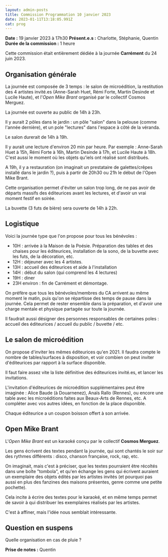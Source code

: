```yaml
---
layout: admin-posts
title: Commission Programmation 10 janvier 2023
date: 2023-01-11T13:18:05.991Z
cat: prog
---
```

**Date :** 19 janvier 2023 à 17h30
**Présent.e.s :** Charlotte, Stéphanie, Quentin   
**Durée de la commission :** 1 heure

Cette commission était entièrement dédiée à la journée **Carrément** du 24 juin 2023.

## Organisation générale

La journée est composée de 3 temps : le salon de microédition, la restitution des 4 artistes invité.es (Anne-Sarah Huet, Rémi Forte, Martin Desinde et Lucile Haute), et l'*Open Mike Brant* organisé par le collectif Cosmos Merguez.

La journée est ouverte au public de 14h à 23h.

Il y aurait 2 pôles dans le jardin : un pôle "salon" dans la pelouse (comme l'année dernière), et un pole "lectures" dans l'espace à côté de la véranda.

Le salon durerait de 14h à 19h.

Il y aurait une lecture d'environ 20 min par heure. Par exemple : Anne-Sarah Huet à 15h, Rémi Forte à 16h, Martin Desinde à 17h, et Lucile Haute à 18h. C'est aussi le moment où les objets qu'iels ont réalisé sont distribués.

A 19h, il y a restauration (on imaginait un prestataire de galettes/crêpes installé dans le jardin ?), puis à partir de 20h30 ou 21h le début de l'Open Mike Brant.

Cette organisation permet d'éviter un salon trop long, de ne pas avoir de départs massifs des éditeurices avant les lectures, et d'avoir un vrai moment festif en soirée.

La buvette (3 futs de bière) sera ouverte de 14h à 22h.

## Logistique

Voici la journée type que l'on propose pour tous les bénévoles :
- 10H : arrivée à la Maison de la Poésie. Préparation des tables et des chaises pour les éditeurices, installation de la sono, de la buvette avec les futs, de la décoration, etc.
- 12H : déjeuner avec les 4 artistes.
- 13H : accueil des éditeurices et aide à l'installation
- 14H : début du salon (qui comprend les 4 lectures)
- 19H : diner 
- 23H environ : fin de Carrément et démontage.

On préfère que tous les bénévoles/membres du CA arrivent au même moment le matin, puis qu'on se répartisse des temps de pause dans la journée. Cela permet de rester ensemble dans la préparation, et d'avoir une charge mentale et physique partagée sur toute la journée.

Il faudrait aussi désigner des personnes responsables de certaines poles : accueil des éditeurices / accueil du public / buvette / etc.

## Le salon de microédition

On propose d'inviter les mêmes éditeurices qu'en 2021. Il faudra compte le nombre de tables/surfaces à disposition, et voir combien on peut inviter d'éditeurices par rapport à la surface disponible. 

Il faut faire assez vite la liste définitive des éditeurices invité.es, et lancer les invitations. 

L'invitation d'éditeurices de microédition supplémentaires peut être imaginée : Alice Baude (à Douarnenez), Anaïs Rallo (Rennes), ou encore une table avec les microéditions faites aux Beaux-Arts de Rennes, etc. A compléter avec vos autres idées, en fonction de la place disponible.

Chaque éditeurice a un coupon boisson offert à son arrivée.

## Open Mike Brant

L'*Open Mike Brant* est un karaoké conçu par le collectif **Cosmos Merguez**. 

Les gens écrivent des textes pendant la journée, qui sont chantés le soir sur des rythmes différents : disco, chanson française, rock, rap, etc.

On imaginait, mais c'est à préciser, que les textes pourraient être récoltés dans une boîte "tombola", et qu'en échange les gens qui écrivent auraient un exemplaire des objets édités par les artistes invités (et pourquoi pas aussi en plus des fanzines des maisons présentes, genre comme une petite pochette).

Cela incite à écrire des textes pour le karaoké, et en même temps permet de savoir à qui distribuer les exemplaires réalisés par les artistes.

C'est à affiner, mais l'idée nous semblait intéressante.

## Question en suspens

Quelle organisation en cas de pluie ?

**Prise de notes :** Quentin